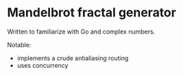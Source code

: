 # Mandelbrot fractal generator

Written to familiarize with Go and complex numbers.

Notable:

* implements a crude antialiasing routing
* uses concurrency
